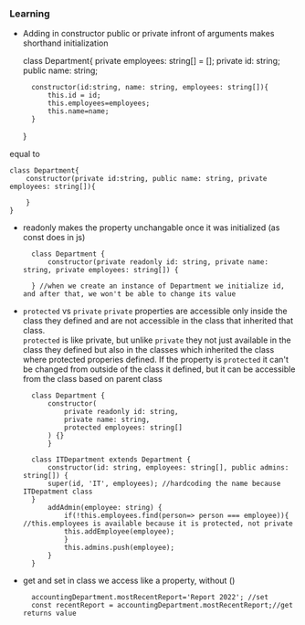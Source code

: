 ### Learning
- Adding in constructor public or private infront of arguments makes shorthand initialization

    class Department{
        private employees: string[] = []; 
        private id: string;
        public name: string;

        constructor(id:string, name: string, employees: string[]){
            this.id = id;
            this.employees=employees;
            this.name=name;
        }
    }

equal to 

    class Department{
        constructor(private id:string, public name: string, private employees: string[]){  

        }
    }

- readonly makes the property unchangable once it was initialized (as const does in js)

        class Department {  
            constructor(private readonly id: string, private name: string, private employees: string[]) {
        
        } //when we create an instance of Department we initialize id, and after that, we won't be able to change its value

- <code>protected</code> vs <code>private</code>
<code>private</code> properties are accessible only inside the class they defined and are not accessible in the class that inherited that class.<br>
<code>protected</code> is like private, but unlike <code>private</code> they not just available in the class they defined but also in the classes which inherited the class where protected properies defined. If the property is <code>protected</code> it can't be changed from outside of the class it defined, but it can be accessible from the class based on parent class<br>


        class Department {    
            constructor(
                private readonly id: string,
                private name: string,
                protected employees: string[]
            ) {}
            }

        class ITDepartment extends Department {
            constructor(id: string, employees: string[], public admins: string[]) {
            super(id, 'IT', employees); //hardcoding the name because ITDepatment class
        }
            addAdmin(employee: string) {
                if(!this.employees.find(person=> person === employee)){ //this.employees is available because it is protected, not private
                this.addEmployee(employee);
                }
                this.admins.push(employee);
            }
        }

- get and set in class we access like a property, without ()


        accountingDepartment.mostRecentReport='Report 2022'; //set
        const recentReport = accountingDepartment.mostRecentReport;//get returns value

